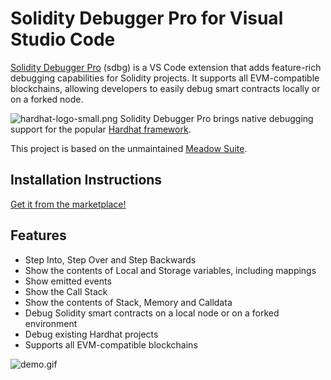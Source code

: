 # Solidity Debugger Pro for Visual Studio Code
[Solidity Debugger Pro](https://soliditydbg.org/) (sdbg) is a VS Code extension that adds feature-rich debugging capabilities for Solidity projects. It supports all EVM-compatible blockchains, allowing developers to easily debug smart contracts locally or on a forked node. 

<img src="images/hardhat-logo-small.png" alt="hardhat-logo-small.png" /> Solidity Debugger Pro brings native debugging support for the popular [Hardhat framework](https://hardhat.org/).

This project is based on the unmaintained [Meadow Suite](https://github.com/MeadowSuite/Meadow).

## Installation Instructions

[Get it from the marketplace!](https://marketplace.visualstudio.com/items?itemName=robertaachenw.solidity-debugger-pro)

## Features

- Step Into, Step Over and Step Backwards
- Show the contents of Local and Storage variables, including mappings
- Show emitted events
- Show the Call Stack
- Show the contents of Stack, Memory and Calldata
- Debug Solidity smart contracts on a local node or on a forked environment
- Debug existing Hardhat projects
- Supports all EVM-compatible blockchains

![demo.gif](VSCodeExt/images/demo.gif)
